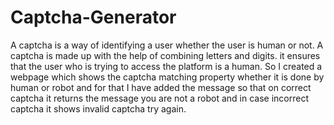 # Captcha-Generator
A captcha is a way of identifying a user whether the user is human or not.  A captcha is made up with the help of combining letters and digits. it ensures that the user who is trying to access the platform is a human. 
So I created a webpage which shows the captcha matching property whether it is done by human or robot and for that I have added the message so that on correct captcha it returns the message you are not a robot and in case incorrect captcha it shows invalid captcha try again. 
